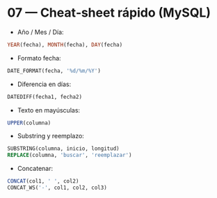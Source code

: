 # 07 — Cheat‑sheet rápido (MySQL)

- Año / Mes / Día:
```sql
YEAR(fecha), MONTH(fecha), DAY(fecha)
```

- Formato fecha:
```sql
DATE_FORMAT(fecha, '%d/%m/%Y')
```

- Diferencia en días:
```sql
DATEDIFF(fecha1, fecha2)
```

- Texto en mayúsculas:
```sql
UPPER(columna)
```

- Substring y reemplazo:
```sql
SUBSTRING(columna, inicio, longitud)
REPLACE(columna, 'buscar', 'reemplazar')
```

- Concatenar:
```sql
CONCAT(col1, ' ', col2)
CONCAT_WS('-', col1, col2, col3)
```
